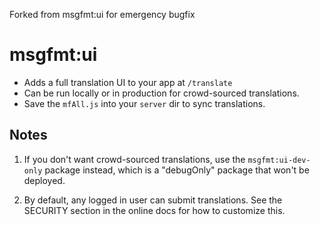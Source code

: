 Forked from msgfmt:ui for emergency bugfix

# msgfmt:ui

* Adds a full translation UI to your app at `/translate`
* Can be run locally or in production for crowd-sourced translations.
* Save the `mfAll.js` into your `server` dir to sync translations.

## Notes

1. If you don't want crowd-sourced translations, use the `msgfmt:ui-dev-only`
package instead, which is a "debugOnly" package that won't be deployed.

1. By default, any logged in user can submit translations.  See the SECURITY
section in the online docs for how to customize this.
